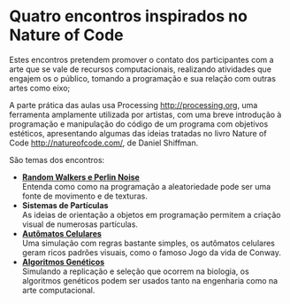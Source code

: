 # Quatro encontros inspirados no Nature of Code

Estes encontros pretendem promover o contato dos participantes com a arte que se vale de recursos  computacionais, realizando atividades que engajem os o público, tomando a programação e sua relação com outras artes como eixo;

A parte prática das aulas usa Processing <http://processing.org>, uma ferramenta amplamente utilizada por artistas, com uma breve introdução à programação e manipulação do código de um programa com objetivos estéticos, apresentando algumas das ideias tratadas no livro Nature of Code <http://natureofcode.com/>, de Daniel Shiffman.

São temas dos encontros:

- **[Random Walkers e Perlin Noise](/random-noise.md)**</br>
Entenda como como na programação a aleatoriedade pode ser uma fonte de movimento e de texturas.
- **Sistemas de Partículas**</br>
As ideias de orientação a objetos em programação permitem a criação visual de numerosas partículas.
- **[Autômatos Celulares](/automatos-celulares.md)**</br>
Uma simulação com regras bastante simples, os autômatos celulares geram ricos padrões visuais, como o famoso Jogo da vida de Conway.
- **[Algoritmos Genéticos](/algoritmo-genetico.md)**</br>
Simulando a replicação e seleção que ocorrem na biologia, os algoritmos genéticos podem ser usados tanto na engenharia como na arte computacional. 



